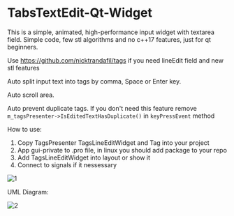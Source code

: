 # TabsTextEdit-Qt-Widget

This is a simple, animated, high-performance input widget with textarea field. Simple code, few stl algorithms and no c++17 features, just for qt beginners.

Use https://github.com/nicktrandafil/tags if you need lineEdit field and new stl features

Auto split input text into tags by comma, Space or Enter key. 

Auto scroll area.

Auto prevent duplicate tags. If you don't need this feature remove `m_tagsPresenter->IsEditedTextHasDuplicate()` in `keyPressEvent` method

How to use:

1. Copy TagsPresenter TagsLineEditWidget and Tag into your project
2. App gui-private to .pro file, in linux you should add package to your repo
3. Add TagsLineEditWidget into layout or show it
4. Connect to signals if it nessessary

![1](.//images//1.gif)

UML Diagram:

![2](.//images//uml.png)
